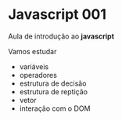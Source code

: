 # Javascript 001
Aula de introdução ao **javascript**

Vamos estudar
- variáveis
- operadores
- estrutura de decisão
- estrutura de reptição
- vetor
- interação com o DOM